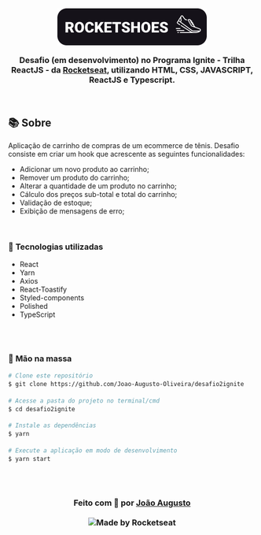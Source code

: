 <h3 align="center">

![PRINTS](./layouts/logo.png)

Desafio (em desenvolvimento) no Programa Ignite - Trilha ReactJS - da [Rocketseat], utilizando **HTML**, **CSS**, **JAVASCRIPT**, **ReactJS** e **Typescript**.

</h3>

</div>

<br>

## 📚 **Sobre**

Aplicação de carrinho de compras de um ecommerce de tênis. Desafio consiste em criar um hook que acrescente as seguintes funcionalidades:
- Adicionar um novo produto ao carrinho;
- Remover um produto do carrinho;
- Alterar a quantidade de um produto no carrinho;
- Cálculo dos preços sub-total e total do carrinho;
- Validação de estoque;
- Exibição de mensagens de erro;

<br>

### 📌  **Tecnologias utilizadas**
- React
- Yarn
- Axios
- React-Toastify
- Styled-components
- Polished
- TypeScript

<br>
<br>

### 🚀 **Mão na massa**

```bash
# Clone este repositório
$ git clone https://github.com/Joao-Augusto-Oliveira/desafio2ignite

# Acesse a pasta do projeto no terminal/cmd
$ cd desafio2ignite

# Instale as dependências
$ yarn

# Execute a aplicação em modo de desenvolvimento
$ yarn start


```

<br>
<br>

<h3 align="center">
Feito com 💜 por <a href="https://www.linkedin.com/in/joão-augusto-oliveira-dos-santos-9b0693195">João Augusto</a>
<br><br>

  <img alt="Made by Rocketseat" src="https://img.shields.io/badge/made%20by-Rocketseat-%237519C1">
</a>
</h3>

<!-- Links -->

[Rocketseat]: https://rocketseat.com.br/


